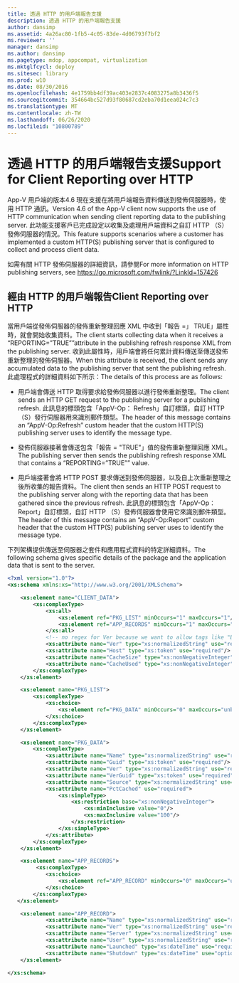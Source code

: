 ```yaml
---
title: 透過 HTTP 的用戶端報告支援
description: 透過 HTTP 的用戶端報告支援
author: dansimp
ms.assetid: 4a26ac80-1fb5-4c05-83de-4d06793f7bf2
ms.reviewer: ''
manager: dansimp
ms.author: dansimp
ms.pagetype: mdop, appcompat, virtualization
ms.mktglfcycl: deploy
ms.sitesec: library
ms.prod: w10
ms.date: 08/30/2016
ms.openlocfilehash: 4e1759bb4df39ac403e2837c4083275a8b3436f5
ms.sourcegitcommit: 354664bc527d93f80687cd2eba70d1eea024c7c3
ms.translationtype: MT
ms.contentlocale: zh-TW
ms.lasthandoff: 06/26/2020
ms.locfileid: "10800789"
---
```

# <span data-ttu-id="46fa1-103">透過 HTTP 的用戶端報告支援</span><span class="sxs-lookup"><span data-stu-id="46fa1-103">Support for Client Reporting over HTTP</span></span>


<span data-ttu-id="46fa1-104">App-V 用戶端的版本4.6 現在支援在將用戶端報告資料傳送到發佈伺服器時，使用 HTTP 通訊。</span><span class="sxs-lookup"><span data-stu-id="46fa1-104">Version 4.6 of the App-V client now supports the use of HTTP communication when sending client reporting data to the publishing server.</span></span> <span data-ttu-id="46fa1-105">此功能支援客戶已完成設定以收集及處理用戶端資料之自訂 HTTP （S）發佈伺服器的情況。</span><span class="sxs-lookup"><span data-stu-id="46fa1-105">This feature supports scenarios where a customer has implemented a custom HTTP(S) publishing server that is configured to collect and process client data.</span></span>

<span data-ttu-id="46fa1-106">如需有關 HTTP 發佈伺服器的詳細資訊，請參閱</span><span class="sxs-lookup"><span data-stu-id="46fa1-106">For more information on HTTP publishing servers, see</span></span> <https://go.microsoft.com/fwlink/?LinkId=157426>

## <span data-ttu-id="46fa1-107">經由 HTTP 的用戶端報告</span><span class="sxs-lookup"><span data-stu-id="46fa1-107">Client Reporting over HTTP</span></span>


<span data-ttu-id="46fa1-108">當用戶端從發佈伺服器的發佈重新整理回應 XML 中收到「報告 =」 TRUE」屬性時，就會開始收集資料。</span><span class="sxs-lookup"><span data-stu-id="46fa1-108">The client starts collecting data when it receives a “REPORTING=”TRUE””attribute in the publishing refresh response XML from the publishing server.</span></span> <span data-ttu-id="46fa1-109">收到此屬性時，用戶端會將任何累計資料傳送至傳送發佈重新整理的發佈伺服器。</span><span class="sxs-lookup"><span data-stu-id="46fa1-109">When this attribute is received, the client sends any accumulated data to the publishing server that sent the publishing refresh.</span></span> <span data-ttu-id="46fa1-110">此處理程式的詳細資料如下所示：</span><span class="sxs-lookup"><span data-stu-id="46fa1-110">The details of this process are as follows:</span></span>

-   <span data-ttu-id="46fa1-111">用戶端會傳送 HTTP 取得要求給發佈伺服器以進行發佈重新整理。</span><span class="sxs-lookup"><span data-stu-id="46fa1-111">The client sends an HTTP GET request to the publishing server for a publishing refresh.</span></span> <span data-ttu-id="46fa1-112">此訊息的標頭包含「AppV-Op： Refresh」自訂標頭，自訂 HTTP （S）發行伺服器用來識別郵件類型。</span><span class="sxs-lookup"><span data-stu-id="46fa1-112">The header of this message contains an “AppV-Op:Refresh” custom header that the custom HTTP(S) publishing server uses to identify the message type.</span></span>

-   <span data-ttu-id="46fa1-113">發佈伺服器接著會傳送包含「報告 = "TRUE"」值的發佈重新整理回應 XML。</span><span class="sxs-lookup"><span data-stu-id="46fa1-113">The publishing server then sends the publishing refresh response XML that contains a “REPORTING=”TRUE”” value.</span></span>

-   <span data-ttu-id="46fa1-114">用戶端接著會將 HTTP POST 要求傳送到發佈伺服器，以及自上次重新整理之後所收集的報告資料。</span><span class="sxs-lookup"><span data-stu-id="46fa1-114">The client then sends an HTTP POST request to the publishing server along with the reporting data that has been gathered since the previous refresh.</span></span> <span data-ttu-id="46fa1-115">此訊息的標頭包含「AppV-Op： Report」自訂標頭，自訂 HTTP （S）發佈伺服器會使用它來識別郵件類型。</span><span class="sxs-lookup"><span data-stu-id="46fa1-115">The header of this message contains an “AppV-Op:Report” custom header that the custom HTTP(S) publishing server uses to identify the message type.</span></span>

<span data-ttu-id="46fa1-116">下列架構提供傳送至伺服器之套件和應用程式資料的特定詳細資料。</span><span class="sxs-lookup"><span data-stu-id="46fa1-116">The following schema gives specific details of the package and the application data that is sent to the server.</span></span>

```xml
<?xml version="1.0"?>
<xs:schema xmlns:xs="http://www.w3.org/2001/XMLSchema">

    <xs:element name="CLIENT_DATA">
        <xs:complexType>
            <xs:all>
                <xs:element ref="PKG_LIST" minOccurs="1" maxOccurs="1"/>
                <xs:element ref="APP_RECORDS" minOccurs="1" maxOccurs="1"/>
            </xs:all>
            <!-- no regex for Ver because we want to allow tags like "Beta" -->
            <xs:attribute name="Ver" type="xs:normalizedString" use="required"/>
            <xs:attribute name="Host" type="xs:token" use="required"/>
            <xs:attribute name="CacheSize" type="xs:nonNegativeInteger" use="required"/>
            <xs:attribute name="CacheUsed" type="xs:nonNegativeInteger" use="required"/>
        </xs:complexType>
    </xs:element>

    <xs:element name="PKG_LIST">
        <xs:complexType>
            <xs:choice>
                <xs:element ref="PKG_DATA" minOccurs="0" maxOccurs="unbounded"/>
            </xs:choice>
        </xs:complexType>
    </xs:element>

    <xs:element name="PKG_DATA">
        <xs:complexType>
            <xs:attribute name="Name" type="xs:normalizedString" use="required"/>
            <xs:attribute name="Guid" type="xs:token" use="required"/>
            <xs:attribute name="Ver" type="xs:normalizedString" use="required"/>
            <xs:attribute name="VerGuid" type="xs:token" use="required"/>
            <xs:attribute name="Source" type="xs:normalizedString" use="required"/>
            <xs:attribute name="PctCached" use="required">
                <xs:simpleType>
                    <xs:restriction base="xs:nonNegativeInteger">
                        <xs:minInclusive value="0"/>
                        <xs:maxInclusive value="100"/>
                    </xs:restriction>
                </xs:simpleType>
            </xs:attribute>
        </xs:complexType>
    </xs:element>

    <xs:element name="APP_RECORDS">
         <xs:complexType>
            <xs:choice>
                <xs:element ref="APP_RECORD" minOccurs="0" maxOccurs="unbounded"/>
            </xs:choice>
        </xs:complexType>
   </xs:element>

    <xs:element name="APP_RECORD">
            <xs:attribute name="Name" type="xs:normalizedString" use="required"/>
            <xs:attribute name="Ver" type="xs:normalizedString" use="required"/>
            <xs:attribute name="Server" type="xs:normalizedString" use="required"/>
            <xs:attribute name="User" type="xs:normalizedString" use="required"/>
            <xs:attribute name="Launched" type="xs:dateTime" use="required"/>
            <xs:attribute name="Shutdown" type="xs:dateTime" use="optional"/>
    </xs:element>

</xs:schema>
```

 

 





